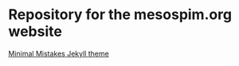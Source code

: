 # Repository for the mesospim.org website

[Minimal Mistakes Jekyll theme](https://mmistakes.github.io/minimal-mistakes/)
